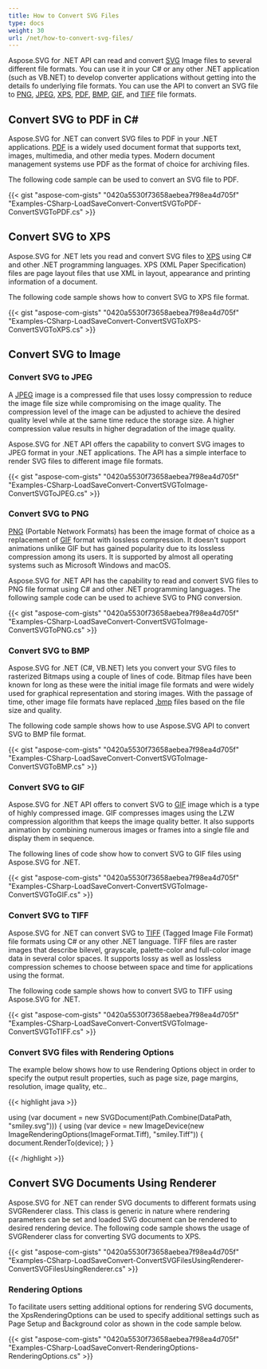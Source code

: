 ```yaml
---
title: How to Convert SVG Files
type: docs
weight: 30
url: /net/how-to-convert-svg-files/
---
```


Aspose.SVG for .NET API can read and convert [SVG](https://docs.fileformat.com/page-description-language/svg/) Image files to several different file formats. You can use it in your C# or any other .NET application (such as VB.NET) to develop converter applications without getting into the details fo underlying file formats. You can use the API to convert an SVG file to [PNG](https://docs.fileformat.com/image/png/), [JPEG](https://docs.fileformat.com/image/jpeg/), [XPS](https://docs.fileformat.com/page-description-language/xps/), [PDF](https://docs.fileformat.com/pdf/), [BMP](https://docs.fileformat.com/image/bmp/), [GIF](https://docs.fileformat.com/image/gif/), and [TIFF](https://docs.fileformat.com/image/tiff/) file formats.

## **Convert SVG to PDF in C#**

Aspose.SVG for .NET can convert SVG files to PDF in your .NET applications. [PDF](https://docs.fileformat.com/pdf/) is a widely used document format that supports text, images, multimedia, and other media types. Modern document management systems use PDF as the format of choice for archiving files.

The following code sample can be used to convert an SVG file to PDF.

{{< gist "aspose-com-gists" "0420a5530f73658aebea7f98ea4d705f" "Examples-CSharp-LoadSaveConvert-ConvertSVGToPDF-ConvertSVGToPDF.cs" >}}

## **Convert SVG to XPS**

Aspose.SVG for .NET lets you read and convert SVG files to [XPS](https://docs.fileformat.com/page-description-language/xps/) using C# and other .NET programming languages. XPS (XML Paper Specification) files are page layout files that use XML in layout, appearance and printing information of a document.

The following code sample shows how to convert SVG to XPS file format.

{{< gist "aspose-com-gists" "0420a5530f73658aebea7f98ea4d705f" "Examples-CSharp-LoadSaveConvert-ConvertSVGToXPS-ConvertSVGToXPS.cs" >}}

## **Convert SVG to Image**

### **Convert SVG to JPEG**

A [JPEG](https://docs.fileformat.com/image/jpeg/) image is a compressed file that uses lossy compression to reduce the image file size while compromising on the image quality. The compression level of the image can be adjusted to achieve the desired quality level while at the same time reduce the storage size. A higher compression value results in higher degradation of the image quality.

Aspose.SVG for .NET API offers the capability to convert SVG images to JPEG format in your .NET applications. The API has a simple interface to render SVG files to different image file formats.

{{< gist "aspose-com-gists" "0420a5530f73658aebea7f98ea4d705f" "Examples-CSharp-LoadSaveConvert-ConvertSVGToImage-ConvertSVGToJPEG.cs" >}}

### **Convert SVG to PNG**

[PNG](https://docs.fileformat.com/image/png/) (Portable Network Formats) has been the image format of choice as a replacement of [GIF](hhttps://docs.fileformat.com/image/gif/) format with lossless compression. It doesn't support animations unlike GIF but has gained popularity due to its lossless compression among its users. It is supported by almost all operating systems such as Microsoft Windows and macOS.

Aspose.SVG for .NET API has the capability to read and convert SVG files to PNG file format using C# and other .NET programming languages. The following sample code can be used to achieve SVG to PNG conversion.

{{< gist "aspose-com-gists" "0420a5530f73658aebea7f98ea4d705f" "Examples-CSharp-LoadSaveConvert-ConvertSVGToImage-ConvertSVGToPNG.cs" >}}

### **Convert SVG to BMP**

Aspose.SVG for .NET (C#, VB.NET) lets you convert your SVG files to rasterized Bitmaps using a couple of lines of code. Bitmap files have been known for long as these were the initial image file formats and were widely used for graphical representation and storing images. With the passage of time, other image file formats have replaced [.bmp](https://docs.fileformat.com/image/bmp/) files based on the file size and quality.

The following code sample shows how to use Aspose.SVG API to convert SVG to BMP file format.

{{< gist "aspose-com-gists" "0420a5530f73658aebea7f98ea4d705f" "Examples-CSharp-LoadSaveConvert-ConvertSVGToImage-ConvertSVGToBMP.cs" >}}

### **Convert SVG to GIF**

Aspose.SVG for .NET API offers to convert SVG to [GIF](https://docs.fileformat.com/image/gif/) image which is a type of highly compressed image. GIF compresses images using the LZW compression algorithm that keeps the image quality better. It also supports animation by combining numerous images or frames into a single file and display them in sequence.

The following lines of code show how to convert SVG to GIF files using Aspose.SVG for .NET.

{{< gist "aspose-com-gists" "0420a5530f73658aebea7f98ea4d705f" "Examples-CSharp-LoadSaveConvert-ConvertSVGToImage-ConvertSVGToGIF.cs" >}}

### **Convert SVG to TIFF**

Aspose.SVG for .NET can convert SVG to [TIFF](https://docs.fileformat.com/image/tiff/) (Tagged Image File Format) file formats using C# or any other .NET language. TIFF files are raster images that describe bilevel, grayscale, palette-color and full-color image data in several color spaces. It supports lossy as well as lossless compression schemes to choose between space and time for applications using the format.

The following code sample shows how to convert SVG to TIFF using Aspose.SVG for .NET.

{{< gist "aspose-com-gists" "0420a5530f73658aebea7f98ea4d705f" "Examples-CSharp-LoadSaveConvert-ConvertSVGToImage-ConvertSVGToTIFF.cs" >}}

### **Convert SVG files with Rendering Options**

The example below shows how to use Rendering Options object in order to specify the output result properties, such as page size, page margins, resolution, image quality, etc..

{{< highlight java >}}

using (var document = new SVGDocument(Path.Combine(DataPath, "smiley.svg")))
{
    using (var device = new ImageDevice(new ImageRenderingOptions(ImageFormat.Tiff), "smiley.Tiff"))
    {
        document.RenderTo(device);
    }
}

{{< /highlight >}}

## **Convert SVG Documents Using Renderer**

Aspose.SVG for .NET can render SVG documents to different formats using SVGRenderer class. This class is generic in nature where rendering parameters can be set and loaded SVG document can be rendered to desired rendering device. The following code sample shows the usage of SVGRenderer class for converting SVG documents to XPS.

{{< gist "aspose-com-gists" "0420a5530f73658aebea7f98ea4d705f" "Examples-CSharp-LoadSaveConvert-ConvertSVGFilesUsingRenderer-ConvertSVGFilesUsingRenderer.cs" >}}

### **Rendering Options**

To facilitate users setting additional options for rendering SVG documents, the XpsRenderingOptions can be used to specify additional settings such as Page Setup and Background color as shown in the code sample below.

{{< gist "aspose-com-gists" "0420a5530f73658aebea7f98ea4d705f" "Examples-CSharp-LoadSaveConvert-RenderingOptions-RenderingOptions.cs" >}}
